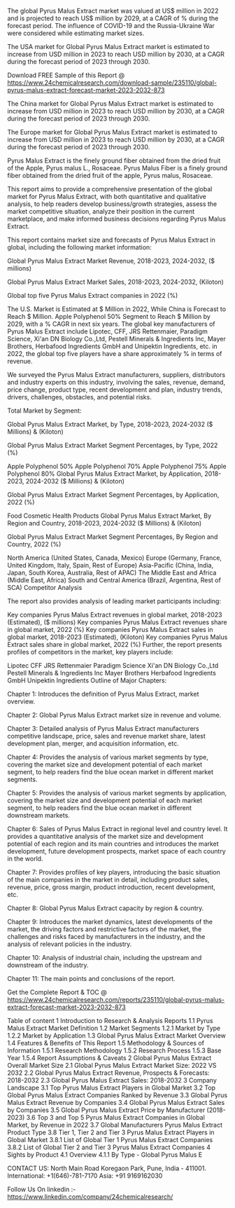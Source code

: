 The global Pyrus Malus Extract market was valued at US$ million in 2022 and is projected to reach US$ million by 2029, at a CAGR of % during the forecast period. The influence of COVID-19 and the Russia-Ukraine War were considered while estimating market sizes.

The USA market for Global Pyrus Malus Extract market is estimated to increase from USD million in 2023 to reach USD million by 2030, at a CAGR during the forecast period of 2023 through 2030.

Download FREE Sample of this Report @ https://www.24chemicalresearch.com/download-sample/235110/global-pyrus-malus-extract-forecast-market-2023-2032-873

The China market for Global Pyrus Malus Extract market is estimated to increase from USD million in 2023 to reach USD million by 2030, at a CAGR during the forecast period of 2023 through 2030.

The Europe market for Global Pyrus Malus Extract market is estimated to increase from USD million in 2023 to reach USD million by 2030, at a CAGR during the forecast period of 2023 through 2030.

Pyrus Malus Extract is the finely ground fiber obtained from the dried fruit of the Apple, Pyrus malus L., Rosaceae. Pyrus Malus Fiber is a finely ground fiber obtained from the dried fruit of the apple, Pyrus malus, Rosaceae.

This report aims to provide a comprehensive presentation of the global market for Pyrus Malus Extract, with both quantitative and qualitative analysis, to help readers develop business/growth strategies, assess the market competitive situation, analyze their position in the current marketplace, and make informed business decisions regarding Pyrus Malus Extract.

This report contains market size and forecasts of Pyrus Malus Extract in global, including the following market information:

Global Pyrus Malus Extract Market Revenue, 2018-2023, 2024-2032, ($ millions)

Global Pyrus Malus Extract Market Sales, 2018-2023, 2024-2032, (Kiloton)

Global top five Pyrus Malus Extract companies in 2022 (%)

The U.S. Market is Estimated at $ Million in 2022, While China is Forecast to Reach $ Million.
Apple Polyphenol 50% Segment to Reach $ Million by 2029, with a % CAGR in next six years.
The global key manufacturers of Pyrus Malus Extract include Lipotec, CFF, JRS Rettenmaier, Paradigm Science, Xi'an DN Biology Co.,Ltd, Pestell Minerals & Ingredients Inc, Mayer Brothers, Herbafood Ingredients GmbH and Unipektin Ingredients, etc. in 2022, the global top five players have a share approximately % in terms of revenue.

We surveyed the Pyrus Malus Extract manufacturers, suppliers, distributors and industry experts on this industry, involving the sales, revenue, demand, price change, product type, recent development and plan, industry trends, drivers, challenges, obstacles, and potential risks.

Total Market by Segment:

Global Pyrus Malus Extract Market, by Type, 2018-2023, 2024-2032 ($ Millions) & (Kiloton)

Global Pyrus Malus Extract Market Segment Percentages, by Type, 2022 (%)

Apple Polyphenol 50%
Apple Polyphenol 70%
Apple Polyphenol 75%
Apple Polyphenol 80%
Global Pyrus Malus Extract Market, by Application, 2018-2023, 2024-2032 ($ Millions) & (Kiloton)

Global Pyrus Malus Extract Market Segment Percentages, by Application, 2022 (%)

Food
Cosmetic
Health Products
Global Pyrus Malus Extract Market, By Region and Country, 2018-2023, 2024-2032 ($ Millions) & (Kiloton)

Global Pyrus Malus Extract Market Segment Percentages, By Region and Country, 2022 (%)

North America (United States, Canada, Mexico)
Europe (Germany, France, United Kingdom, Italy, Spain, Rest of Europe)
Asia-Pacific (China, India, Japan, South Korea, Australia, Rest of APAC)
The Middle East and Africa (Middle East, Africa)
South and Central America (Brazil, Argentina, Rest of SCA)
Competitor Analysis

The report also provides analysis of leading market participants including:

Key companies Pyrus Malus Extract revenues in global market, 2018-2023 (Estimated), ($ millions)
Key companies Pyrus Malus Extract revenues share in global market, 2022 (%)
Key companies Pyrus Malus Extract sales in global market, 2018-2023 (Estimated), (Kiloton)
Key companies Pyrus Malus Extract sales share in global market, 2022 (%)
Further, the report presents profiles of competitors in the market, key players include:

Lipotec
CFF
JRS Rettenmaier
Paradigm Science
Xi'an DN Biology Co.,Ltd
Pestell Minerals & Ingredients Inc
Mayer Brothers
Herbafood Ingredients GmbH
Unipektin Ingredients
Outline of Major Chapters:

Chapter 1: Introduces the definition of Pyrus Malus Extract, market overview.

Chapter 2: Global Pyrus Malus Extract market size in revenue and volume.

Chapter 3: Detailed analysis of Pyrus Malus Extract manufacturers competitive landscape, price, sales and revenue market share, latest development plan, merger, and acquisition information, etc.

Chapter 4: Provides the analysis of various market segments by type, covering the market size and development potential of each market segment, to help readers find the blue ocean market in different market segments.

Chapter 5: Provides the analysis of various market segments by application, covering the market size and development potential of each market segment, to help readers find the blue ocean market in different downstream markets.

Chapter 6: Sales of Pyrus Malus Extract in regional level and country level. It provides a quantitative analysis of the market size and development potential of each region and its main countries and introduces the market development, future development prospects, market space of each country in the world.

Chapter 7: Provides profiles of key players, introducing the basic situation of the main companies in the market in detail, including product sales, revenue, price, gross margin, product introduction, recent development, etc.

Chapter 8: Global Pyrus Malus Extract capacity by region & country.

Chapter 9: Introduces the market dynamics, latest developments of the market, the driving factors and restrictive factors of the market, the challenges and risks faced by manufacturers in the industry, and the analysis of relevant policies in the industry.

Chapter 10: Analysis of industrial chain, including the upstream and downstream of the industry.

Chapter 11: The main points and conclusions of the report.

Get the Complete Report & TOC @ https://www.24chemicalresearch.com/reports/235110/global-pyrus-malus-extract-forecast-market-2023-2032-873

Table of content
1 Introduction to Research & Analysis Reports
1.1 Pyrus Malus Extract Market Definition
1.2 Market Segments
1.2.1 Market by Type
1.2.2 Market by Application
1.3 Global Pyrus Malus Extract Market Overview
1.4 Features & Benefits of This Report
1.5 Methodology & Sources of Information
1.5.1 Research Methodology
1.5.2 Research Process
1.5.3 Base Year
1.5.4 Report Assumptions & Caveats
2 Global Pyrus Malus Extract Overall Market Size
2.1 Global Pyrus Malus Extract Market Size: 2022 VS 2032
2.2 Global Pyrus Malus Extract Revenue, Prospects & Forecasts: 2018-2032
2.3 Global Pyrus Malus Extract Sales: 2018-2032
3 Company Landscape
3.1 Top Pyrus Malus Extract Players in Global Market
3.2 Top Global Pyrus Malus Extract Companies Ranked by Revenue
3.3 Global Pyrus Malus Extract Revenue by Companies
3.4 Global Pyrus Malus Extract Sales by Companies
3.5 Global Pyrus Malus Extract Price by Manufacturer (2018-2023)
3.6 Top 3 and Top 5 Pyrus Malus Extract Companies in Global Market, by Revenue in 2022
3.7 Global Manufacturers Pyrus Malus Extract Product Type
3.8 Tier 1, Tier 2 and Tier 3 Pyrus Malus Extract Players in Global Market
3.8.1 List of Global Tier 1 Pyrus Malus Extract Companies
3.8.2 List of Global Tier 2 and Tier 3 Pyrus Malus Extract Companies
4 Sights by Product
4.1 Overview
4.1.1 By Type - Global Pyrus Malus E

CONTACT US:
North Main Road Koregaon Park, Pune, India - 411001.
International: +1(646)-781-7170
Asia: +91 9169162030

Follow Us On linkedin :- https://www.linkedin.com/company/24chemicalresearch/
